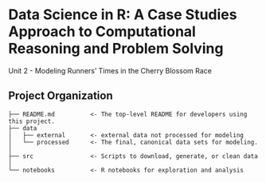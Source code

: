 Data Science in R: A Case Studies Approach to Computational Reasoning and Problem Solving
==============================

Unit 2 - Modeling Runners’ Times in the Cherry Blossom Race

Project Organization
------------

    ├── README.md          <- The top-level README for developers using this project.
    ├── data
    │   ├── external       <- external data not processed for modeling
    │   └── processed      <- The final, canonical data sets for modeling.
    │
    ├── src                <- Scripts to download, generate, or clean data
    │    
    └── notebooks          <- R notebooks for exploration and analysis
